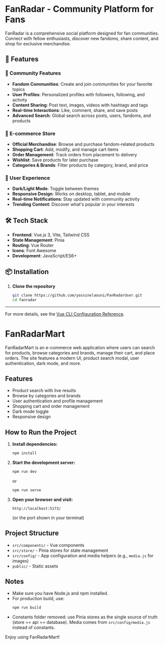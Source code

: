 # FanRadar - Community Platform for Fans

FanRadar is a comprehensive social platform designed for fan communities. Connect with fellow enthusiasts, discover new fandoms, share content, and shop for exclusive merchandise.

## 🚀 Features

### 🌟 Community Features
- **Fandom Communities**: Create and join communities for your favorite topics
- **User Profiles**: Personalized profiles with followers, following, and activity
- **Content Sharing**: Post text, images, videos with hashtags and tags
- **Real-time Interactions**: Like, comment, share, and save posts
- **Advanced Search**: Global search across posts, users, fandoms, and products

### 🛒 E-commerce Store
- **Official Merchandise**: Browse and purchase fandom-related products
- **Shopping Cart**: Add, modify, and manage cart items
- **Order Management**: Track orders from placement to delivery
- **Wishlist**: Save products for later purchase
- **Categories & Brands**: Filter products by category, brand, and price

### 📱 User Experience
- **Dark/Light Mode**: Toggle between themes
- **Responsive Design**: Works on desktop, tablet, and mobile
- **Real-time Notifications**: Stay updated with community activity
- **Trending Content**: Discover what's popular in your interests

## 🛠 Tech Stack

- **Frontend**: Vue.js 3, Vite, Tailwind CSS
- **State Management**: Pinia
- **Routing**: Vue Router
- **Icons**: Font Awesome
- **Development**: JavaScript/ES6+

## 📦 Installation

1. **Clone the repository**
   ```bash
   git clone https://github.com/yassinelaouni/FanRadarUser.git
   cd fanradar
   ```

---

For more details, see the [Vue CLI Configuration Reference](https://cli.vuejs.org/config/).

# FanRadarMart

FanRadarMart is an e-commerce web application where users can search for products, browse categories and brands, manage their cart, and place orders. The site features a modern UI, product search modal, user authentication, dark mode, and more.

## Features

- Product search with live results
- Browse by categories and brands
- User authentication and profile management
- Shopping cart and order management
- Dark mode toggle
- Responsive design

## How to Run the Project

1. **Install dependencies:**
   ```bash
   npm install
   ```

2. **Start the development server:**
   ```bash
   npm run dev
   ```
   or
   ```bash
   npm run serve
   ```

3. **Open your browser and visit:**
   ```
   http://localhost:5173/
   ```
   (or the port shown in your terminal)

## Project Structure

- `src/components/` - Vue components
- `src/store/` - Pinia stores for state management
- `src/config/` - App configuration and media helpers (e.g., `media.js` for images)
- `public/` - Static assets

## Notes

- Make sure you have Node.js and npm installed.
- For production build, use:
  ```bash
  npm run build
  ```
- Constants folder removed: use Pinia stores as the single source of truth (store == api == database). Media comes from `src/config/media.js` instead of constants.

Enjoy using FanRadarMart!
